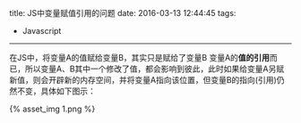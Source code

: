 title: JS中变量赋值引用的问题
date: 2016-03-13 12:44:45
tags:
- Javascript
---

在JS中，将变量A的值赋给变量B，其实只是赋给了变量B 变量A的**值的引用**而已，所以变量A、B其中一个修改了值，都会影响到彼此，此时如果给变量A另赋新值，则会开辟新的内存空间，并将变量A指向该位置，但变量B的指向(引用)仍然不变，具体如下图示：
<!-- more -->
{% asset_img 1.png %}
